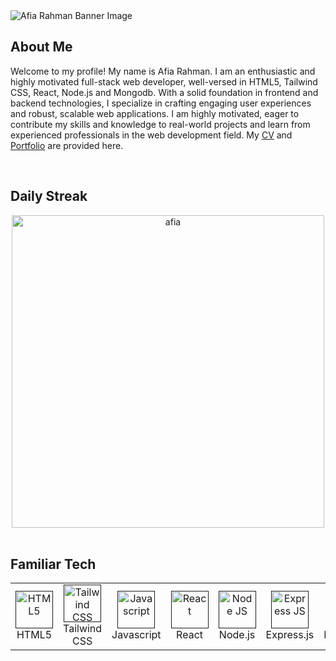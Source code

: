<img src="https://i.ibb.co.com/ygMFRRY/gitbg.png" alt="Afia Rahman Banner Image">

## About Me
Welcome to my profile! My name is Afia Rahman. I am an enthusiastic and highly motivated full-stack web developer, well-versed in HTML5, Tailwind CSS, React, Node.js and Mongodb. With a solid foundation in frontend and backend technologies, I specialize in crafting engaging user experiences and robust, scalable web applications. I am highly motivated, eager to contribute my skills and knowledge to real-world projects and learn from experienced professionals in the web development field. My [CV](https://drive.google.com/file/d/1Iz4WZS3ckkpvBwSOpfxhqVTDYcr2yVR_/view?usp=sharing) and [Portfolio](https://afiarahman-portfolio.netlify.app/) are provided here.

<br>

## Daily Streak
<div align="center">
  <a href="https://github.com/denvercoder1/github-readme-streak-stats">
      <img align="center" width=500 src="https://streak-stats.demolab.com?user=afiagithub&theme=dracula&hide_border=true" alt="afia" />
    </a>
</div>

<br>

## Familiar Tech

<table align="center">
  <tr>
    <td align="center" width="96">
      <a href="">
        <img src="https://i.ibb.co/8N42kQS/html5.png" width="60" height="60" alt="HTML5" />
      </a>
      <br>HTML5
    </td>
    <td align="center" width="96">
      <a href="">
        <img src="https://i.ibb.co/9w0YLng/tailwind.png" width="60" height="60" alt="Tailwind CSS" />
      </a>
      <br>Tailwind CSS
    </td>
    <td align="center" width="96">
      <a href="">
        <img src="https://i.ibb.co/pZFFjST/js.png" width="60" height="60" alt="Javascript" />
      </a>
      <br>Javascript
    </td>
    <td align="center" width="96">
      <a href="">
        <img src="https://i.ibb.co/HKKvSV7/react-logo.png" width="60" height="60" alt="React" />
      </a>
      <br>React
    </td>
    <td align="center" width="96">
      <a href="">
        <img src="https://i.ibb.co/wLfChYJ/node.png" width="60" height="60" alt="Node JS" />
      </a>
      <br>Node.js
    </td>
    <td align="center" width="96">
      <a href="">
        <img src="https://i.ibb.co/rdT3X6z/exjs.png" width="60" height="60" alt="Express JS" />
      </a>
      <br>Express.js
    </td>
    <td align="center" width="96">
      <a href="">
        <img src="https://i.ibb.co/jZh98WV/mongodb.png" width="60" height="60" alt="MongoDB" />
      </a>
      <br>MongoDB
    </td>    
    <td align="center" width="96">
      <a href="">
        <img src="https://i.ibb.co/CPys5YZ/python.png" width="60" height="60" alt="Python" />
      </a>
      <br>Python
    </td>
  </tr>
</table>

<!--
**afiagithub/afiagithub** is a ✨ _special_ ✨ repository because its `README.md` (this file) appears on your GitHub profile.

Here are some ideas to get you started:

- 🔭 I’m currently working on ...
- 🌱 I’m currently learning ...
- 👯 I’m looking to collaborate on ...
- 🤔 I’m looking for help with ...
- 💬 Ask me about ...
- 📫 How to reach me: ...
- 😄 Pronouns: ...
- ⚡ Fun fact: ...
-->
